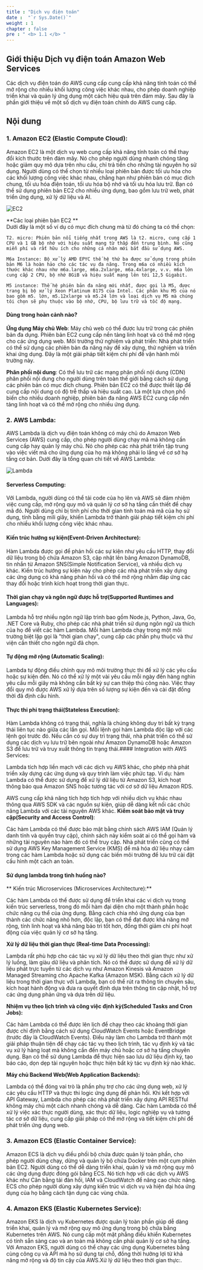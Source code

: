 ```yaml
---
title : "Dịch vụ điện toán"
date :  "`r Sys.Date()`" 
weight : 1
chapter : false
pre : " <b> 1.1 </b> "
---
```


## Giới thiệu Dịch vụ điện toán Amazon Web Services
Các dịch vụ điện toán do AWS cung cấp cung cấp khả năng tính toán có thể mở rộng cho nhiều khối lượng công việc khác nhau, cho phép doanh nghiệp triển khai và quản lý ứng dụng một cách hiệu quả trên đám mây. Sau đây là phần giới thiệu về một số dịch vụ điện toán chính do AWS cung cấp.

## Nội dung
### 1. Amazon EC2 (Elastic Compute Cloud):

Amazon EC2 là một dịch vụ web cung cấp khả năng tính toán có thể thay đổi kích thước trên đám mây. Nó cho phép người dùng nhanh chóng tăng hoặc giảm quy mô dựa trên nhu cầu, chỉ trả tiền cho những tài nguyên họ sử dụng.
Người dùng có thể chọn từ nhiều loại phiên bản được tối ưu hóa cho các khối lượng công việc khác nhau, chẳng hạn như phiên bản có mục đích chung, tối ưu hóa điện toán, tối ưu hóa bộ nhớ và tối ưu hóa lưu trữ.
Bạn có thể sử dụng phiên bản EC2 cho nhiều ứng dụng, bao gồm lưu trữ web, phát triển ứng dụng, xử lý dữ liệu và AI.

![EC2](/images/1/ec2.png?featherlight=false&width=50pc)

**Các loại phiên bản EC2 ** \
Dưới đây là một số ví dụ có mục đích chung mà từ đó chúng ta có thể chọn:

    T2. micro: Phiên bản nổi tiếng nhất trong AWS là t2. micro, cung cấp 1 CPU và 1 GB bộ nhớ với hiệu suất mạng từ thấp đến trung bình. Nó cũng miễn phí và rất hữu ích cho những cá nhân mới bắt đầu sử dụng AWS.

    M6a Instance: Bộ xử lý AMD EPYC thế hệ thứ ba được sử dụng trong phiên bản M6 là hoàn hảo cho các tác vụ đa năng. Trong m6a có nhiều kích thước khác nhau như m6a.large, m6a.2xlarge, m6a.4xlarge, v.v. m6a lớn cung cấp 2 CPU, bộ nhớ 8GiB và hiệu suất mạng lên tới 12,5 Gigabit.

    M5 instance: Thế hệ phiên bản đa năng mới nhất, được gọi là M5, được trang bị bộ xử lý Xeon Platinum 8175 của Intel. Các phân khu M5 của nó bao gồm m5. lớn, m5.12xlarge và m5.24 lớn và loại dịch vụ M5 mà chúng tôi chọn sẽ phụ thuộc vào bộ nhớ, CPU, bộ lưu trữ và tốc độ mạng.

#### Dùng trong hoàn cảnh nào?
**Ứng dụng Máy chủ Web**: Máy chủ web có thể được lưu trữ trong các phiên bản đa dụng. Phiên bản EC2 cung cấp nền tảng linh hoạt và có thể mở rộng cho các ứng dụng web.
Môi trường thử nghiệm và phát triển: Nhà phát triển có thể sử dụng các phiên bản đa năng này để xây dựng, thử nghiệm và triển khai ứng dụng. Đây là một giải pháp tiết kiệm chi phí để vận hành môi trường này.

**Phân phối nội dung**: Có thể lưu trữ các mạng phân phối nội dung (CDN) phân phối nội dung cho người dùng trên toàn thế giới bằng cách sử dụng các phiên bản có mục đích chung. Phiên bản EC2 có thể được thiết lập để cung cấp nội dung có độ trễ thấp và hiệu suất cao.
Là một lựa chọn phổ biến cho nhiều doanh nghiệp, phiên bản đa năng AWS EC2 cung cấp nền tảng linh hoạt và có thể mở rộng cho nhiều ứng dụng.

### 2. AWS Lambda:
AWS Lambda là dịch vụ điện toán không có máy chủ do Amazon Web Services (AWS) cung cấp, cho phép người dùng chạy mã mà không cần cung cấp hay quản lý máy chủ. Nó cho phép các nhà phát triển tập trung vào việc viết mã cho ứng dụng của họ mà không phải lo lắng về cơ sở hạ tầng cơ bản. Dưới đây là tổng quan chi tiết về AWS Lambda:

![Lambda](/images/1/lambda.png?featherlight=false&width=20pc)

#### Serverless Computing:

Với Lambda, người dùng có thể tải code của họ lên và AWS sẽ đảm nhiệm việc cung cấp, mở rộng quy mô và quản lý cơ sở hạ tầng cần thiết để chạy mã đó.
Người dùng chỉ bị tính phí cho thời gian tính toán mà mã của họ sử dụng, tính bằng mili giây, khiến Lambda trở thành giải pháp tiết kiệm chi phí cho nhiều khối lượng công việc khác nhau.
#### Kiến trúc hướng sự kiện(Event-Driven Architecture):

Hàm Lambda được gọi để phản hồi các sự kiện như yêu cầu HTTP, thay đổi dữ liệu trong bộ chứa Amazon S3, cập nhật lên bảng Amazon DynamoDB, tin nhắn từ Amazon SNS(Simple Notification Service), và nhiều dịch vụ khác.
Kiến trúc hướng sự kiện này cho phép các nhà phát triển xây dựng các ứng dụng có khả năng phản hồi và có thể mở rộng nhằm đáp ứng các thay đổi hoặc trình kích hoạt trong thời gian thực.

#### Thời gian chạy và ngôn ngữ được hỗ trợ(Supported Runtimes and Languages):

Lambda hỗ trợ nhiều ngôn ngữ lập trình bao gồm Node.js, Python, Java, Go, .NET Core và Ruby, cho phép các nhà phát triển sử dụng ngôn ngữ ưa thích của họ để viết các hàm Lambda.
Mỗi hàm Lambda chạy trong một môi trường biệt lập gọi là "thời gian chạy", cung cấp các phần phụ thuộc và thư viện cần thiết cho ngôn ngữ đã chọn.
#### Tự động mở rộng (Automatic Scaling):

Lambda tự động điều chỉnh quy mô môi trường thực thi để xử lý các yêu cầu hoặc sự kiện đến. Nó có thể xử lý một vài yêu cầu mỗi ngày đến hàng nghìn yêu cầu mỗi giây mà không cần bất kỳ sự can thiệp thủ công nào. Việc thay đổi quy mô được AWS xử lý dựa trên số lượng sự kiện đến và cài đặt đồng thời đã định cấu hình.
#### Thực thi phi trạng thái(Stateless Execution):
Hàm Lambda không có trạng thái, nghĩa là chúng không duy trì bất kỳ trạng thái liên tục nào giữa các lần gọi. Mỗi lệnh gọi hàm Lambda độc lập với các lệnh gọi trước đó. Nếu cần có sự duy trì trạng thái, nhà phát triển có thể sử dụng các dịch vụ lưu trữ bên ngoài như Amazon DynamoDB hoặc Amazon S3 để lưu trữ và truy xuất thông tin trạng thái.#### Integration with AWS Services:

Lambda tích hợp liền mạch với các dịch vụ AWS khác, cho phép nhà phát triển xây dựng các ứng dụng và quy trình làm việc phức tạp. Ví dụ: hàm Lambda có thể được sử dụng để xử lý dữ liệu từ Amazon S3, kích hoạt thông báo qua Amazon SNS hoặc tương tác với cơ sở dữ liệu Amazon RDS.

AWS cung cấp khả năng tích hợp tích hợp với nhiều dịch vụ khác nhau thông qua AWS SDK và các nguồn sự kiện, giúp dễ dàng kết nối các chức năng Lambda với các tài nguyên AWS khác.
**Kiểm soát bảo mật và truy cập(Security and Access Control)**:

Các hàm Lambda có thể được bảo mật bằng chính sách AWS IAM (Quản lý danh tính và quyền truy cập), chính sách này kiểm soát ai có thể gọi hàm và những tài nguyên nào hàm đó có thể truy cập.
Nhà phát triển cũng có thể sử dụng AWS Key Management Service (KMS) để mã hóa dữ liệu nhạy cảm trong các hàm Lambda hoặc sử dụng các biến môi trường để lưu trữ cài đặt cấu hình một cách an toàn.
#### Sử dụng lambda trong tình huống nào?
** Kiến trúc Microservices (Microservices Architecture):**

Các hàm Lambda có thể được sử dụng để triển khai các vi dịch vụ trong kiến ​​trúc serverless, trong đó mỗi hàm đại diện cho một thành phần hoặc chức năng cụ thể của ứng dụng.
Bằng cách chia nhỏ ứng dụng của bạn thành các chức năng nhỏ hơn, độc lập, bạn có thể đạt được khả năng mở rộng, tính linh hoạt và khả năng bảo trì tốt hơn, đồng thời giảm chi phí hoạt động của việc quản lý cơ sở hạ tầng.

**Xử lý dữ liệu thời gian thực (Real-time Data Processing):**

Lambda rất phù hợp cho các tác vụ xử lý dữ liệu theo thời gian thực như xử lý luồng, làm giàu dữ liệu và phân tích. Nó có thể được sử dụng để xử lý dữ liệu phát trực tuyến từ các dịch vụ như Amazon Kinesis và Amazon Managed Streaming cho Apache Kafka (Amazon MSK). Bằng cách xử lý dữ liệu trong thời gian thực với Lambda, bạn có thể rút ra thông tin chuyên sâu, kích hoạt hành động và đưa ra quyết định dựa trên thông tin cập nhật, hỗ trợ các ứng dụng phản ứng và dựa trên dữ liệu.

**Nhiệm vụ theo lịch trình và công việc định kỳ(Scheduled Tasks and Cron Jobs):**

Các hàm Lambda có thể được lên lịch để chạy theo các khoảng thời gian được chỉ định bằng cách sử dụng CloudWatch Events hoặc EventBridge (trước đây là CloudWatch Events). Điều này làm cho Lambda trở thành một giải pháp thuận tiện để chạy các tác vụ theo lịch trình, tác vụ định kỳ và tác vụ xử lý hàng loạt mà không cần đến máy chủ hoặc cơ sở hạ tầng chuyên dụng.
Bạn có thể sử dụng Lambda để thực hiện sao lưu dữ liệu định kỳ, tạo báo cáo, dọn dẹp tài nguyên hoặc thực hiện bất kỳ tác vụ định kỳ nào khác.

**Máy chủ Backend Web(Web Application Backends):**

Lambda có thể đóng vai trò là phần phụ trợ cho các ứng dụng web, xử lý các yêu cầu HTTP và thực thi logic ứng dụng để phản hồi. Khi kết hợp với API Gateway, Lambda cho phép các nhà phát triển xây dựng API RESTful không máy chủ một cách nhanh chóng và dễ dàng.
Các hàm Lambda có thể xử lý việc xác thực người dùng, xác thực dữ liệu, logic nghiệp vụ và tương tác cơ sở dữ liệu, cung cấp giải pháp có thể mở rộng và tiết kiệm chi phí để phát triển ứng dụng web.
### 3. Amazon ECS (Elastic Container Service):
Amazon ECS là dịch vụ điều phối bộ chứa được quản lý toàn phần, cho phép người dùng chạy, dừng và quản lý bộ chứa Docker trên một cụm phiên bản EC2.
Người dùng có thể dễ dàng triển khai, quản lý và mở rộng quy mô các ứng dụng được đóng gói bằng ECS. Nó tích hợp với các dịch vụ AWS khác như Cân bằng tải đàn hồi, IAM và CloudWatch để nâng cao chức năng.
ECS cho phép người dùng xây dựng kiến ​​trúc vi dịch vụ và hiện đại hóa ứng dụng của họ bằng cách tận dụng các vùng chứa.

### 4. Amazon EKS (Elastic Kubernetes Service):
Amazon EKS là dịch vụ Kubernetes được quản lý toàn phần giúp dễ dàng triển khai, quản lý và mở rộng quy mô ứng dụng trong bộ chứa bằng Kubernetes trên AWS.
Nó cung cấp một mặt phẳng điều khiển Kubernetes có tính sẵn sàng cao và an toàn mà không cần phải quản lý cơ sở hạ tầng.
Với Amazon EKS, người dùng có thể chạy các ứng dụng Kubernetes bằng cùng công cụ và API mà họ sử dụng tại chỗ, đồng thời hưởng lợi từ khả năng mở rộng và độ tin cậy của AWS.Xử lý dữ liệu theo thời gian thực:.

